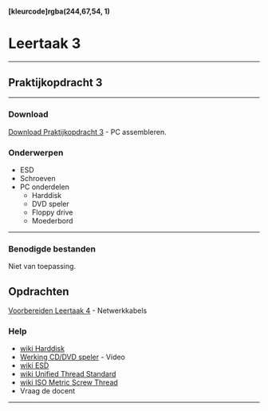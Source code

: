 #### [kleurcode]rgba(244,67,54, 1)

# Leertaak 3

---
## Praktijkopdracht 3
---

### Download

[Download Praktijkopdracht 3](https://elo.kw1c.nl/CMS/Studie/811%20ICT-Academie/811%20VakkenInhoud/%5BB.11%20HARa%5D%20Hardware%20AO/25187%20%C2%A0%20Applicatie-%20en%20mediaontwikkelaar/Periode%2001/Productie/02.%20Opdrachten/Leertaak%2003%20Assembleren%20PC/Praktijkopdracht%203.Assembleren%20PC.docx) - PC assembleren.

### Onderwerpen
* ESD
* Schroeven
* PC onderdelen
  * Harddisk
  * DVD speler
  * Floppy drive
  * Moederbord

------

### Benodigde bestanden
Niet van toepassing.

## Opdrachten

[Voorbereiden Leertaak 4](https://elo.kw1c.nl/CMS/Studie/811%20ICT-Academie/811%20VakkenInhoud/%5BB.11%20HARa%5D%20Hardware%20AO/25187%20%C2%A0%20Applicatie-%20en%20mediaontwikkelaar/Periode%2001/Productie/02.%20Opdrachten/Leertaak%2004%20Netwerk%20kabels/Praktijkopdracht%204.Voorbereiding%20Netwerkkabels.pdf) - Netwerkkabels



### Help
- [wiki Harddisk](https://nl.wikipedia.org/wiki/Harde_schijf)
- [Werking CD/DVD speler](https://www.youtube.com/watch?v=NRqWMsoCXWQ) - Video
- [wiki ESD](https://nl.wikipedia.org/wiki/Elektrostatische_ontlading)
- [wiki Unified Thread Standard](https://en.wikipedia.org/wiki/Unified_Thread_Standard)
- [wiki ISO Metric Screw Thread](https://en.wikipedia.org/wiki/ISO_metric_screw_thread)
- Vraag de docent

---

